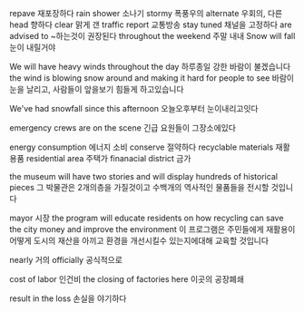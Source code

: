 repave 재포장하다
rain shower 소나기
stormy 폭풍우의
alternate  우회의, 다른
head 향하다
clear 맑게 갠
traffic report 교통방송
stay tuned 채널을 고정하다
are advised to ~하는것이 권장된다
throughout the weekend 주말 내내
Snow will fall 눈이 내릴거야

We will have heavy winds throughout the day 하루종일 강한 바람이 불겠습니다
the wind is blowing snow around and making it hard for people to see
바람이 눈을 날리고, 사람들이 앞을보기 힘들게 하고있습니다

We've had snowfall since this afternoon 오늘오후부터 눈이내리고잇다

emergency crews are on the scene
긴급 요원들이 그장소에있다

energy consumption 에너지 소비
conserve 절약하다
recyclable materials 재활용품
residential area 주택가
finanacial district 금가

the museum will have two stories and will display hundreds of historical pieces
그 박물관은 2개의층을 가질것이고 수백개의 역사적인 물품들을 전시할 것입니다

mayor 시장
the program will educate residents on how recycling can save the city money and improve the environment
이 프로그램은 주민들에게 재활용이 어떻게 도시의 재산을 아끼고 환경을 개선시킬수 있는지에대해
교육할 것입니다

nearly 거의
officially 공식적으로


cost of labor 인건비
the closing of factories here 이곳의 공장폐쇄

result in the loss
손실을 야기하다
